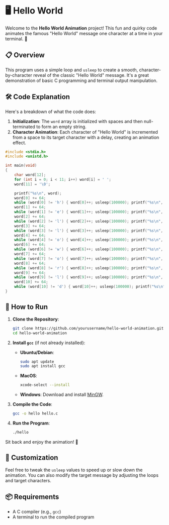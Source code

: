 
# 🖥️ Hello World

Welcome to the **Hello World Animation** project! This fun and quirky code animates the famous "Hello World" message one character at a time in your terminal. 🌟

## 📋 Overview

This program uses a simple loop and `usleep` to create a smooth, character-by-character reveal of the classic "Hello World" message. It's a great demonstration of basic C programming and terminal output manipulation.

## 🛠️ Code Explanation

Here's a breakdown of what the code does:

1. **Initialization**: The `word` array is initialized with spaces and then null-terminated to form an empty string.
2. **Character Animation**: Each character of "Hello World" is incremented from a space to its target character with a delay, creating an animation effect.

```c
#include <stdio.h>
#include <unistd.h>

int main(void)
{
    char word[12];
    for (int i = 0; i < 11; i++) word[i] = ' ';
    word[11] = '\0';

    printf("%s\n", word);
    word[0] += 64;
    while (word[0] != 'h') { word[0]++; usleep(100000); printf("%s\n", word); }
    word[1] += 64;
    while (word[1] != 'e') { word[1]++; usleep(100000); printf("%s\n", word); }
    word[2] += 64;
    while (word[2] != 'l') { word[2]++; usleep(100000); printf("%s\n", word); }
    word[3] += 64;
    while (word[3] != 'l') { word[3]++; usleep(100000); printf("%s\n", word); }
    word[4] += 64;
    while (word[4] != 'o') { word[4]++; usleep(100000); printf("%s\n", word); }
    word[6] += 64;
    while (word[6] != 'w') { word[6]++; usleep(100000); printf("%s\n", word); }
    word[7] += 64;
    while (word[7] != 'o') { word[7]++; usleep(100000); printf("%s\n", word); }
    word[8] += 64;
    while (word[8] != 'r') { word[8]++; usleep(100000); printf("%s\n", word); }
    word[9] += 64;
    while (word[9] != 'l') { word[9]++; usleep(100000); printf("%s\n", word); }
    word[10] += 64;
    while (word[10] != 'd') { word[10]++; usleep(100000); printf("%s\n", word); }
}
```


## 🚀 How to Run

1. **Clone the Repository**:
    ```sh
    git clone https://github.com/yourusername/hello-world-animation.git
    cd hello-world-animation
    ```

2. **Install `gcc`** (if not already installed):

    - **Ubuntu/Debian**:
        ```sh
        sudo apt update
        sudo apt install gcc
        ```

    - **MacOS**:
        ```sh
        xcode-select --install
        ```

    - **Windows**:
        Download and install [MinGW](https://sourceforge.net/projects/mingw/).

3. **Compile the Code**:
    ```sh
    gcc -o hello hello.c
    ```

4. **Run the Program**:
    ```sh
    ./hello
    ```

Sit back and enjoy the animation! 🎉


## 🎨 Customization

Feel free to tweak the `usleep` values to speed up or slow down the animation. You can also modify the target message by adjusting the loops and target characters.

## 📦 Requirements

- A C compiler (e.g., `gcc`)
- A terminal to run the compiled program
